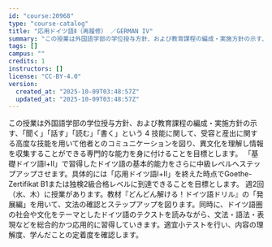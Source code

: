 ```yaml
---
id: "course:20968"
type: "course-catalog"
title: "応用ドイツ語Ⅱ（再履修） ／GERMAN IV"
summary: "この授業は外国語学部の学位授与方針、および教育課程の編成・実施方針の示す、「聞く」「話す」「読む」「書く」という 4 技能に関して、受容と産出に関する高度な技能を用いて他者とのコミュニケーションを図り、異文化を理解し情報を収集することができ…"
tags: []
campus: ""
credits: 1
instructors: []
license: "CC-BY-4.0"
version:
  created_at: "2025-10-09T03:48:57Z"
  updated_at: "2025-10-09T03:48:57Z"
---
```

この授業は外国語学部の学位授与方針、および教育課程の編成・実施方針の示す、「聞く」「話す」「読む」「書く」という 4 技能に関して、受容と産出に関する高度な技能を用いて他者とのコミュニケーションを図り、異文化を理解し情報を収集することができる専門的な能力を身に付けることを目標とします。 「基礎ドイツ語Ⅰ+Ⅱ」で習得したドイツ語の基本的能力をさらに中級レベルへステップアップさせます。具体的には「応用ドイツ語Ⅰ+Ⅱ」を終えた時点でGoethe-Zertifikat B1または独検2級合格レベルに到達できることを目標とします。 週2回（水、木）に授業があります。教材『どんどん解ける！ドイツ語ドリル』の「発展編」を用いて、文法の確認とステップアップを図ります。同時に、ドイツ語圏の社会や文化をテーマとしたドイツ語のテクストを読みながら、文法・語法・表現などを総合的かつ応用的に習得していきます。適宜小テストを行い、内容の理解度、学んだことの定着度を確認します。
